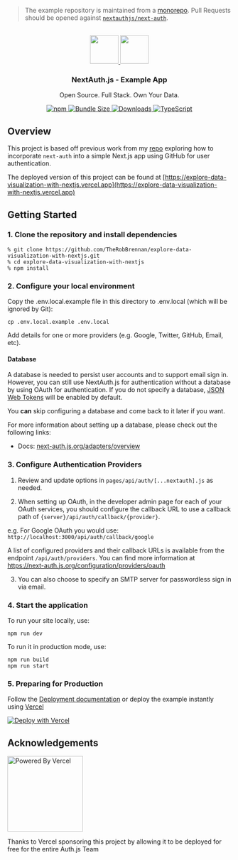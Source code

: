 > The example repository is maintained from a [monorepo](https://github.com/nextauthjs/next-auth/tree/main/apps/examples/nextjs). Pull Requests should be opened against [`nextauthjs/next-auth`](https://github.com/nextauthjs/next-auth).

<p align="center">
   <br/>
   <a href="https://authjs.dev" target="_blank">
   <img height="64" src="https://authjs.dev/img/logo/logo-sm.png" />
   </a>
   <a href="https://nextjs.org" target="_blank">
   <img height="64" src="https://nextjs.org/static/favicon/android-chrome-192x192.png" />
   </a>
   <h3 align="center"><b>NextAuth.js</b> - Example App</h3>
   <p align="center">
   Open Source. Full Stack. Own Your Data.
   </p>
   <p align="center" style="align: center;">
      <a href="https://npm.im/next-auth">
        <img alt="npm" src="https://img.shields.io/npm/v/next-auth?color=green&label=next-auth&style=flat-square">
      </a>
      <a href="https://bundlephobia.com/result?p=next-auth-example">
        <img src="https://img.shields.io/bundlephobia/minzip/next-auth?label=size&style=flat-square" alt="Bundle Size"/>
      </a>
      <a href="https://www.npmtrends.com/next-auth">
        <img src="https://img.shields.io/npm/dm/next-auth?label=downloads&style=flat-square" alt="Downloads" />
      </a>
      <a href="https://npm.im/next-auth">
        <img src="https://img.shields.io/badge/TypeScript-blue?style=flat-square" alt="TypeScript" />
      </a>
   </p>
</p>

## Overview

This project is based off previous work from my [repo](https://github.com/TheRobBrennan/nextjs-with-next-auth) exploring how to incorporate `next-auth` into a simple Next.js app using GitHub for user authentication.

The deployed version of this project can be found at [https://explore-data-visualization-with-nextjs.vercel.app](https://explore-data-visualization-with-nextjs.vercel.app)


## Getting Started

### 1. Clone the repository and install dependencies

```
% git clone https://github.com/TheRobBrennan/explore-data-visualization-with-nextjs.git
% cd explore-data-visualization-with-nextjs
% npm install
```

### 2. Configure your local environment

Copy the .env.local.example file in this directory to .env.local (which will be ignored by Git):

```
cp .env.local.example .env.local
```

Add details for one or more providers (e.g. Google, Twitter, GitHub, Email, etc).

#### Database

A database is needed to persist user accounts and to support email sign in. However, you can still use NextAuth.js for authentication without a database by using OAuth for authentication. If you do not specify a database, [JSON Web Tokens](https://jwt.io/introduction) will be enabled by default.

You **can** skip configuring a database and come back to it later if you want.

For more information about setting up a database, please check out the following links:

- Docs: [next-auth.js.org/adapters/overview](https://next-auth.js.org/adapters/overview)

### 3. Configure Authentication Providers

1. Review and update options in `pages/api/auth/[...nextauth].js` as needed.

2. When setting up OAuth, in the developer admin page for each of your OAuth services, you should configure the callback URL to use a callback path of `{server}/api/auth/callback/{provider}`.

e.g. For Google OAuth you would use: `http://localhost:3000/api/auth/callback/google`

A list of configured providers and their callback URLs is available from the endpoint `/api/auth/providers`. You can find more information at https://next-auth.js.org/configuration/providers/oauth

3. You can also choose to specify an SMTP server for passwordless sign in via email.

### 4. Start the application

To run your site locally, use:

```
npm run dev
```

To run it in production mode, use:

```
npm run build
npm run start
```

### 5. Preparing for Production

Follow the [Deployment documentation](https://authjs.dev/guides/basics/deployment) or deploy the example instantly using [Vercel](https://vercel.com?utm_source=github&utm_medium=readme&utm_campaign=next-auth-example)

[![Deploy with Vercel](https://vercel.com/button)](https://vercel.com/new/git/external?repository-url=https://github.com/TheRobBrennan/explore-data-visualization-with-nextjs&project-name=explore-data-visualization-with-nextjs&repository-name=explore-data-visualization-with-nextjs)

## Acknowledgements

<a href="https://vercel.com?utm_source=nextauthjs&utm_campaign=oss">
<img width="170px" src="https://raw.githubusercontent.com/nextauthjs/next-auth/main/docs/static/img/powered-by-vercel.svg" alt="Powered By Vercel" />
</a>
<p align="left">Thanks to Vercel sponsoring this project by allowing it to be deployed for free for the entire Auth.js Team</p>